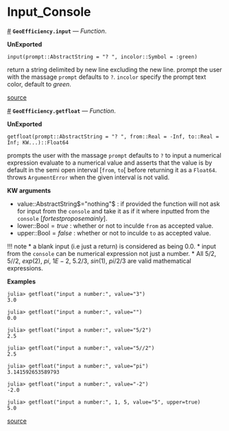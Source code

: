 
<a id='Input_Console-1'></a>

# Input_Console

<a id='GeoEfficiency.input' href='#GeoEfficiency.input'>#</a>
**`GeoEfficiency.input`** &mdash; *Function*.



**UnExported**

```
input(prompt::AbstractString = "? ", incolor::Symbol = :green)
```

return a string delimited by new line excluding the new line. prompt the user with the massage `prompt` defaults to `?`.  `incolor` specify the prompt text color, default to $green$.


<a target='_blank' href='https://github.com/DrKrar/GeoEfficiency.jl/blob/1a10571702e3dae3a23fb7718c2bec2c312c1c42/src/Input_Console.jl#L17-L25' class='documenter-source'>source</a><br>

<a id='GeoEfficiency.getfloat' href='#GeoEfficiency.getfloat'>#</a>
**`GeoEfficiency.getfloat`** &mdash; *Function*.



**UnExported**

```
getfloat(prompt::AbstractString = "? ", from::Real = -Inf, to::Real = Inf; KW...)::Float64
```

prompts the user with the massage `prompt` defaults to `?` to input a numerical expression  evaluate to a numerical value and asserts that the value is by default in the semi open interval [`from`, `to`[ before returning it as a `Float64`. throws `ArgumentError` when the given interval is not valid.

**KW arguments**

  * value::AbstractString$="nothing"$ : if provided the function will not ask for input from the   `console` and take it as if it where inputted from the  `console` [$for test propose mainly$].
  * lower::Bool$=true$ : whether or not to inculde `from` as accepted value.
  * upper::Bool$=false$ : whether or not to inculde `to` as accepted value.

!!! note
      * a blank input (i.e just a return) is considered as being $0.0$.
      * input from the `console` can be numerical expression not just a number.
      * All $5/2$, $5//2$, $exp(2)$, $pi$, $1E-2$, $5.2/3$, $sin(1)$, $pi/2/3$   are valid mathematical expressions.


**Examples**

```
julia> getfloat("input a number:", value="3")
3.0

julia> getfloat("input a number:", value="")
0.0

julia> getfloat("input a number:", value="5/2")
2.5

julia> getfloat("input a number:", value="5//2")
2.5

julia> getfloat("input a number:", value="pi")
3.141592653589793

julia> getfloat("input a number:", value="-2")
-2.0

julia> getfloat("input a number:", 1, 5, value="5", upper=true)
5.0
```


<a target='_blank' href='https://github.com/DrKrar/GeoEfficiency.jl/blob/1a10571702e3dae3a23fb7718c2bec2c312c1c42/src/Input_Console.jl#L32-L77' class='documenter-source'>source</a><br>

